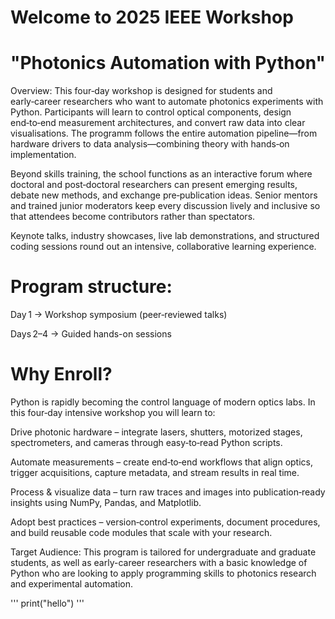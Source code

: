 # Welcome to 2025 IEEE Workshop 
# "Photonics Automation with Python"
Overview: This four‑day workshop is designed for students and early‑career researchers who want to automate photonics experiments with Python. Participants will learn to control optical components, design end‑to‑end measurement architectures, and convert raw data into clear visualisations. The programm follows the entire automation pipeline—from hardware drivers to data analysis—combining theory with hands‑on implementation.

Beyond skills training, the school functions as an interactive forum where doctoral and post‑doctoral researchers can present emerging results, debate new methods, and exchange pre‑publication ideas. Senior mentors and trained junior moderators keep every discussion lively and inclusive so that attendees become contributors rather than spectators.

Keynote talks, industry showcases, live lab demonstrations, and structured coding sessions round out an intensive, collaborative learning experience.

# Program structure:

Day 1 → Workshop symposium (peer‑reviewed talks)

Days 2–4 → Guided hands-on sessions

# Why Enroll?

Python is rapidly becoming the control language of modern optics labs. In this four‑day intensive workshop you will learn to:

Drive photonic hardware – integrate lasers, shutters, motorized stages, spectrometers, and cameras through easy‑to‑read Python scripts.

Automate measurements – create end‑to‑end workflows that align optics, trigger acquisitions, capture metadata, and stream results in real time.

Process & visualize data – turn raw traces and images into publication‑ready insights using NumPy, Pandas, and Matplotlib.

Adopt best practices – version‑control experiments, document procedures, and build reusable code modules that scale with your research. 

Target Audience: This program is tailored for undergraduate and graduate students, as well as early-career researchers with a basic knowledge of Python who are looking to apply programming skills to photonics research and experimental automation.

'''
print("hello")
'''